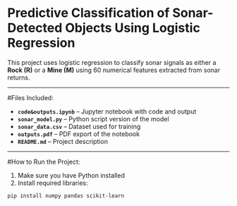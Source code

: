 # Predictive Classification of Sonar-Detected Objects Using Logistic Regression

This project uses logistic regression to classify sonar signals as either a **Rock (R)** or a **Mine (M)** using 60 numerical features extracted from sonar returns.

---

#Files Included:

- **`code&outputs.ipynb`** – Jupyter notebook with code and output
- **`sonar_model.py`** – Python script version of the model
- **`sonar_data.csv`** – Dataset used for training
- **`outputs.pdf`** – PDF export of the notebook
- **`README.md`** – Project description

---

#How to Run the Project:

1. Make sure you have Python installed
2. Install required libraries:
```bash
pip install numpy pandas scikit-learn
